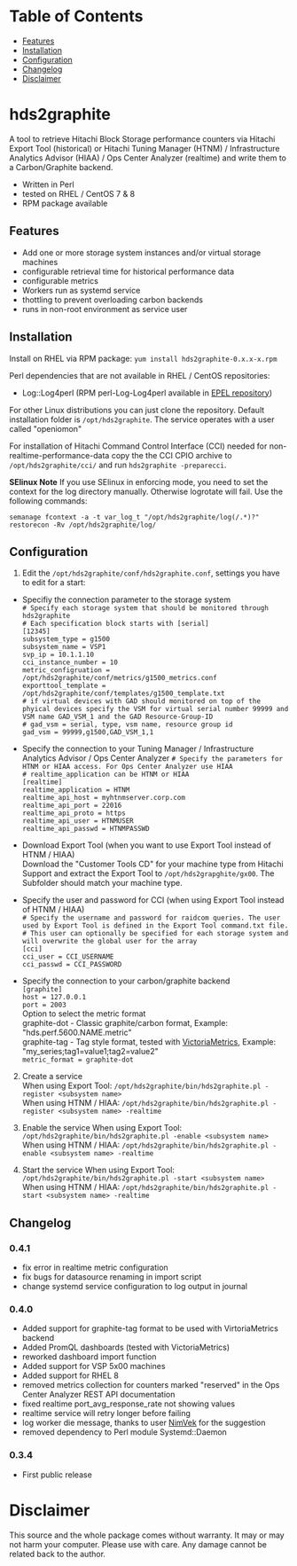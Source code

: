 # Table of Contents

* [Features](#features)
* [Installation](#installation)
* [Configuration](#configuration)
* [Changelog](#changelog)
* [Disclaimer](#disclaimer)

# hds2graphite

A tool to retrieve Hitachi Block Storage performance counters via Hitachi Export Tool (historical) or Hitachi Tuning Manager (HTNM) / Infrastructure Analytics Advisor (HIAA) / Ops Center Analyzer (realtime) and write them to a Carbon/Graphite backend.
* Written in Perl
* tested on RHEL / CentOS 7 & 8
* RPM package available

## Features
* Add one or more storage system instances and/or virtual storage machines
* configurable retrieval time for historical performance data
* configurable metrics
* Workers run as systemd service
* thottling to prevent overloading carbon backends
* runs in non-root environment as service user

## Installation
Install on RHEL via RPM package: `yum install hds2graphite-0.x.x-x.rpm`

Perl dependencies that are not available in RHEL / CentOS repositories:
* Log::Log4perl (RPM perl-Log-Log4perl available in [EPEL repository](https://fedoraproject.org/wiki/EPEL))

For other Linux distributions you can just clone the repository. Default installation folder is `/opt/hds2graphite`. The service operates with a user called "openiomon"

For installation of Hitachi Command Control Interface (CCI) needed for non-realtime-performance-data copy the the CCI CPIO archive to `/opt/hds2graphite/cci/` and run `hds2graphite -preparecci`.

**SElinux Note**
If you use SElinux in enforcing mode, you need to set the context for the log directory manually. Otherwise logrotate will fail. Use the following commands:
```
semanage fcontext -a -t var_log_t "/opt/hds2graphite/log(/.*)?"
restorecon -Rv /opt/hds2graphite/log/
```

## Configuration
1. Edit the `/opt/hds2graphite/conf/hds2graphite.conf`, settings you have to edit for a start:

* Specifiy the connection parameter to the storage system  
`# Specify each storage system that should be monitored through hds2graphite`  
`# Each specification block starts with [serial]`  
`[12345]`  
`subsystem_type = g1500`  
`subsystem_name = VSP1`  
`svp_ip = 10.1.1.10`  
`cci_instance_number = 10`  
`metric_configruation = /opt/hds2graphite/conf/metrics/g1500_metrics.conf`  
`exporttool_template = /opt/hds2graphite/conf/templates/g1500_template.txt`  
`# if virtual devices with GAD should monitored on top of the phyical devices specify the VSM for virtual serial number 99999 and VSM name GAD_VSM_1 and the GAD Resource-Group-ID`  
`# gad_vsm = serial, type, vsm name, resource group id`  
`gad_vsm = 99999,g1500,GAD_VSM_1,1`  

* Specify the connection to your Tuning Manager / Infrastructure Analytics Advisor / Ops Center Analyzer
`# Specify the parameters for HTNM or HIAA access. For Ops Center Analyzer use HIAA`  
`# realtime_application can be HTNM or HIAA`  
`[realtime]`  
`realtime_application = HTNM`  
`realtime_api_host = myhtnmserver.corp.com`  
`realtime_api_port = 22016`  
`realtime_api_proto = https`  
`realtime_api_user = HTNMUSER`  
`realtime_api_passwd = HTNMPASSWD`  

* Download Export Tool (when you want to use Export Tool instead of HTNM / HIAA)  
Download the "Customer Tools CD" for your machine type from Hitachi Support and extract the Export Tool to `/opt/hds2grapghite/gx00`. The Subfolder should match your machine type.

* Specify the user and password for CCI (when using Export Tool instead of HTNM / HIAA)  
`# Specify the username and password for raidcom queries. The user used by Export Tool is defined in the Export Tool command.txt file.`  
`# This user can optionally be specified for each storage system and will overwrite the global user for the array`  
`[cci]`  
`cci_user = CCI_USERNAME`  
`cci_passwd = CCI_PASSWORD`  

* Specify the connection to your carbon/graphite backend  
`[graphite]`  
`host = 127.0.0.1`  
`port = 2003`  
Option to select the metric format  
graphite-dot - Classic graphite/carbon format, Example: "hds.perf.5600.NAME.metric"  
graphite-tag - Tag style format, tested with [VictoriaMetrics](https://github.com/VictoriaMetrics/VictoriaMetrics), Example: "my_series;tag1=value1;tag2=value2"  
`metric_format = graphite-dot`

2. Create a service  
When using Export Tool: `/opt/hds2graphite/bin/hds2graphite.pl -register <subsystem name>`  
When using HTNM / HIAA: `/opt/hds2graphite/bin/hds2graphite.pl -register <subsystem name> -realtime`

3. Enable the service
When using Export Tool: `/opt/hds2graphite/bin/hds2graphite.pl -enable <subsystem name>`  
When using HTNM / HIAA: `/opt/hds2graphite/bin/hds2graphite.pl -enable <subsystem name> -realtime`

4. Start the service
When using Export Tool: `/opt/hds2graphite/bin/hds2graphite.pl -start <subsystem name>`  
When using HTNM / HIAA: `/opt/hds2graphite/bin/hds2graphite.pl -start <subsystem name> -realtime`

## Changelog
### 0.4.1
* fix error in realtime metric configuration
* fix bugs for datasource renaming in import script
* change systemd service configuration to log output in journal

### 0.4.0
* Added support for graphite-tag format to be used with VirtoriaMetrics backend
* Added PromQL dashboards (tested with VictoriaMetrics)
* reworked dashboard import function
* Added support for VSP 5x00 machines
* Added support for RHEL 8
* removed metrics collection for counters marked "reserved" in the Ops Center Analyzer REST API documentation
* fixed realtime port_avg_response_rate not showing values
* realtime service will retry longer before failing
* log worker die message, thanks to user [NimVek](https://github.com/NimVek) for the suggestion
* removed dependency to Perl module Systemd::Daemon

### 0.3.4
* First public release

# Disclaimer
This source and the whole package comes without warranty. It may or may not harm your computer. Please use with care. Any damage cannot be related back to the author.